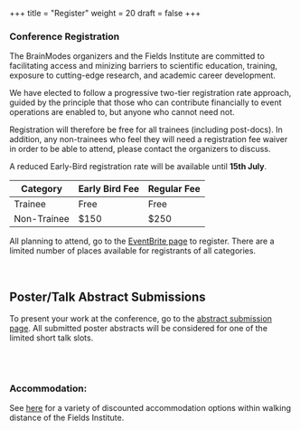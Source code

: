 +++
title = "Register"
weight = 20
draft = false
+++

### Conference Registration

The BrainModes organizers and the Fields Institute are committed to facilitating access and minizing barriers to scientific education, training, exposure to cutting-edge research, and academic career development. 

We have elected to follow a progressive two-tier registration rate approach, guided by the principle that those who can contribute financially to event operations are enabled to, but anyone who cannot need not. 

Registration will therefore be free for all trainees (including post-docs). In addition, any non-trainees who feel they will need a registration fee waiver in order to be able to attend, please contact the organizers to discuss.

A reduced Early-Bird registration rate will be available until **15th July**. 


| Category            | Early Bird Fee | Regular Fee | 
|---------------------|----------------|-------------|
| Trainee             | Free           | Free        | 
| Non-Trainee         | $150           | $250        | 


All planning to attend, go to the [EventBrite page](https://www.eventbrite.com/e/brainmodes2025-tickets-1402713918089?utm-campaign=social&utm-content=attendeeshare&utm-medium=discovery&utm-term=listing&utm-source=cp&aff=ebdsshcopyurl) to register. There are a limited number of places available for registrants of all categories. 



<br> <bc> 

## Poster/Talk Abstract Submissions

To present your work at the conference, go to the [abstract submission page](https://docs.google.com/forms/d/e/1FAIpQLSfaOqbqgY4PzlvvRCxHqPmgUZ6fG-fy7EKk1coeSjQRcxsOjg/viewform?usp=header). All submitted poster abstracts will be considered for one of the limited short talk slots. 



<br> <br> 

### Accommodation: 

See [here](https://www.fields.utoronto.ca/resources/housing-resources) for a variety of discounted accommodation options within walking distance of the Fields Institute.
